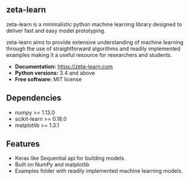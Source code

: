 zeta-learn
----------
zeta-learn is a minimalistic python machine learning library designed to deliver
fast and easy model prototyping.

zeta-learn aims to provide extensive understanding of machine learning through
the use of straightforward algorithms and readily implemented examples making
it a useful resource for researchers and students.

 * **Documentation:** https://zeta-learn.com
 * **Python versions:** 3.4 and above
 * **Free software:** MIT license

Dependencies
------------
 - numpy >= 1.13.0
 - scikit-learn >= 0.18.0
 - matplotlib >= 1.3.1

Features
--------
 - Keras like Sequential api for building models.
 - Built on NumPy and matplotlib
 - Examples folder with readily implemented machine learning models.
